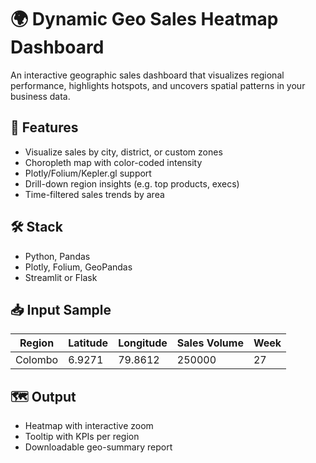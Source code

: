 # 🌍 Dynamic Geo Sales Heatmap Dashboard

An interactive geographic sales dashboard that visualizes regional performance, highlights hotspots, and uncovers spatial patterns in your business data.

## 📍 Features
- Visualize sales by city, district, or custom zones
- Choropleth map with color-coded intensity
- Plotly/Folium/Kepler.gl support
- Drill-down region insights (e.g. top products, execs)
- Time-filtered sales trends by area

## 🛠️ Stack
- Python, Pandas
- Plotly, Folium, GeoPandas
- Streamlit or Flask

## 📥 Input Sample
| Region     | Latitude | Longitude | Sales Volume | Week |
|------------|----------|-----------|---------------|------|
| Colombo    | 6.9271   | 79.8612   | 250000        | 27   |

## 🗺️ Output
- Heatmap with interactive zoom
- Tooltip with KPIs per region
- Downloadable geo-summary report
